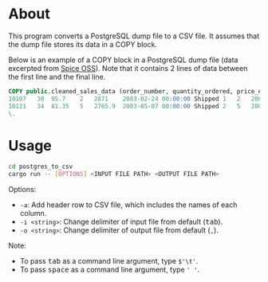 # About

This program converts a PostgreSQL dump file to a CSV file. It assumes that the dump file stores its data in a COPY block.

Below is an example of a COPY block in a PostgreSQL dump file (data excerpted from [Spice OSS](https://github.com/spiceai/quickstarts/blob/trunk/federation/postgres/cleaned_sales_data.sql)). Note that it contains 2 lines of data between the first line and the final line.

```sql
COPY public.cleaned_sales_data (order_number, quantity_ordered, price_each, order_line_number, sales, order_date, status, quarter, month, year, product_line, msrp, product_code, customer_name, phone, address_line1, address_line2, city, state, postal_code, country, territory, contact_last_name, contact_first_name, deal_size) FROM stdin;
10107	30	95.7	2	2871	2003-02-24 00:00:00	Shipped	1	2	2003	Motorcycles	95	S10_1678	Land of Toys Inc.	2125557818	897 Long Airport Avenue	\N	NYC	NY	10022	USA	\N	Yu	Kwai	Small
10121	34	81.35	5	2765.9	2003-05-07 00:00:00	Shipped	2	5	2003	Motorcycles	95	S10_1678	Reims Collectables	26.47.1555	59 rue de l'Abbaye	\N	Reims	\N	51100	France	EMEA	Henriot	Paul	Small
\.
```

# Usage

```sh
cd postgres_to_csv
cargo run -- [OPTIONS] <INPUT FILE PATH> <OUTPUT FILE PATH>
```

Options:
- `-a`: Add header row to CSV file, which includes the names of each column.
- `-i <string>`: Change delimiter of input file from default (<kbd>tab</kbd>).
- `-o <string>`: Change delimiter of output file from default (`,`).

Note:
- To pass <kbd>tab</kbd> as a command line argument, type `$'\t'`.
- To pass <kbd>space</kbd> as a command line argument, type `' '`.
